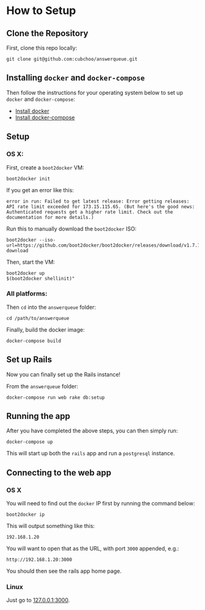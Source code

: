 # How to Setup

## Clone the Repository

First, clone this repo locally:

	git clone git@github.com:cubchoo/answerqueue.git

## Installing `docker` and `docker-compose`

Then follow the instructions for your operating system below to set up `docker` and `docker-compose`:

 - [Install docker](https://docs.docker.com/installation/)
 - [Install docker-compose](https://docs.docker.com/compose/install/)

## Setup

### OS X:

First, create a `boot2docker` VM:

	boot2docker init

If you get an error like this:

```
error in run: Failed to get latest release: Error getting releases: API rate limit exceeded for 173.15.115.65. (But here's the good news: Authenticated requests get a higher rate limit. Check out the documentation for more details.)
```

Run this to manually download the `boot2docker` ISO:

	boot2docker --iso-url=https://github.com/boot2docker/boot2docker/releases/download/v1.7.1/boot2docker.iso download

Then, start the VM:

	boot2docker up
	$(boot2docker shellinit)"

### All platforms:

Then `cd` into the `answerqueue` folder:

	cd /path/to/answerqueue

Finally, build the docker image:

	docker-compose build

## Set up Rails

Now you can finally set up the Rails instance!

From the `answerqueue` folder:

	docker-compose run web rake db:setup

## Running the app

After you have completed the above steps, you can then simply run:

	docker-compose up

This will start up both the `rails` app and run a `postgresql` instance.

## Connecting to the web app

### OS X

You will need to find out the `docker` IP first by running the command below:

	boot2docker ip

This will output something like this:

    192.168.1.20

You will want to open that as the URL, with port `3000` appended, e.g.:

	http://192.168.1.20:3000

You should then see the rails app home page.

### Linux

Just go to [127.0.0.1:3000](http://127.0.0.1:3000).

